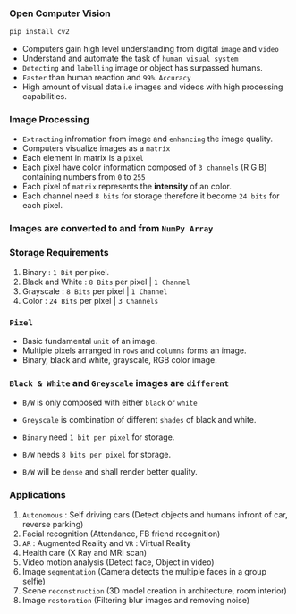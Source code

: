 ### Open Computer Vision

```python
pip install cv2
```

- Computers gain high level understanding from digital `image` and `video`
- Understand and automate the task of `human visual system`
- `Detecting` and `labelling` image or object has surpassed humans.
- `Faster` than human reaction and `99% Accuracy`
- High amount of visual data i.e images and videos with high processing capabilities.

### Image Processing
- `Extracting` infromation from image and `enhancing` the image quality.
- Computers visualize images as a `matrix`
- Each element in matrix is a `pixel`
- Each pixel have color information composed of `3 channels` (R G B) containing numbers from `0` to `255`
- Each pixel of `matrix` represents the **intensity** of an color.
- Each channel need `8 bits` for storage therefore it become `24 bits` for each pixel.

### Images are converted to and from `NumPy Array`

### Storage Requirements

1. Binary : `1 Bit` per pixel.
2. Black and White : `8 Bits` per pixel | `1 Channel`
3. Grayscale : `8 Bits` per pixel | `1 Channel`
4. Color : `24 Bits` per pixel | `3 Channels`

### `Pixel`
- Basic fundamental `unit` of an image. 
- Multiple pixels arranged in `rows` and `columns` forms an image.
- Binary, black and white, grayscale, RGB color image.

### `Black & White` and `Greyscale` images are `different`
- `B/W` is only composed with either `black` or `white`
- `Greyscale` is combination of different `shades` of black and white.

- `Binary` need `1 bit per pixel` for storage.
- `B/W` needs `8 bits per pixel` for storage.
- `B/W` will be `dense` and shall render better quality.

### Applications 
1. `Autonomous` : Self driving cars (Detect objects and humans infront of car, reverse parking)
2. Facial recognition (Attendance, FB friend recognition)
3. `AR` : Augmented Reality and `VR` : Virtual Reality
4. Health care (X Ray and MRI scan)
5. Video motion analysis (Detect face, Object in video)
6. Image `segmentation` (Camera detects the multiple faces in a group selfie)
7. Scene `reconstruction` (3D model creation in architecture, room interior)
8. Image `restoration` (Filtering blur images and removing noise)
